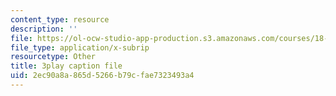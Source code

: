 ```yaml
---
content_type: resource
description: ''
file: https://ol-ocw-studio-app-production.s3.amazonaws.com/courses/18-01sc-single-variable-calculus-fall-2010/2ec90a8a865d5266b79cfae7323493a4_-MI0b4h3rS0.vtt
file_type: application/x-subrip
resourcetype: Other
title: 3play caption file
uid: 2ec90a8a-865d-5266-b79c-fae7323493a4
---
```

